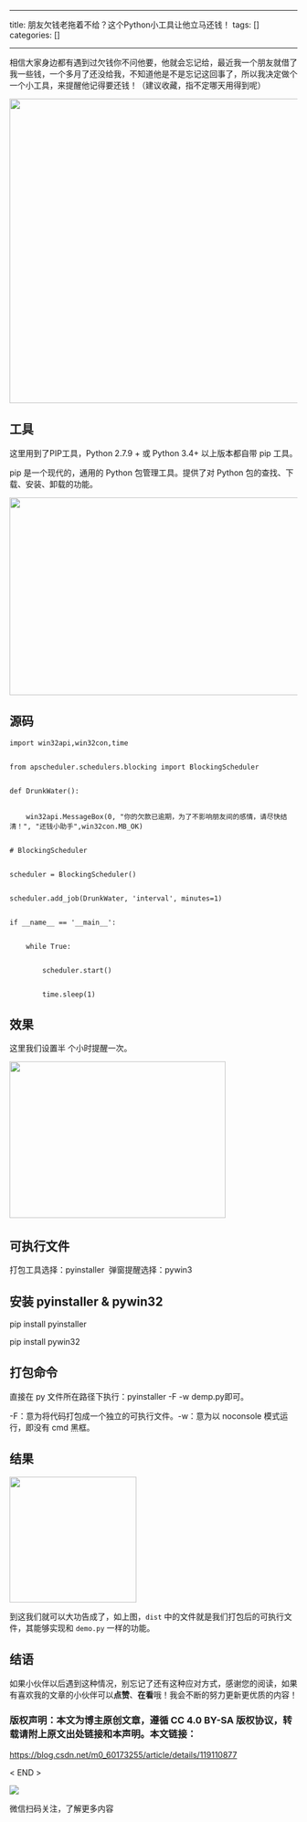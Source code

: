 
--- 
title:  朋友欠钱老拖着不给？这个Python小工具让他立马还钱！ 
tags: []
categories: [] 

---
相信大家身边都有遇到过欠钱你不问他要，他就会忘记给，最近我一个朋友就借了我一些钱，一个多月了还没给我，不知道他是不是忘记这回事了，所以我决定做个一个小工具，来提醒他记得要还钱！（建议收藏，指不定哪天用得到呢）

<img src="https://img-blog.csdnimg.cn/img_convert/cedb94163e7e61d227629d2606ce60f7.png" height="533" width="976">

## 工具

这里用到了PIP工具，Python 2.7.9 + 或 Python 3.4+ 以上版本都自带 pip 工具。

pip 是一个现代的，通用的 Python 包管理工具。提供了对 Python 包的查找、下载、安装、卸载的功能。

<img src="https://img-blog.csdnimg.cn/img_convert/fdd0873e89fd0689149c3f096ed770e1.png" height="346" width="732">

## 源码

```
import win32api,win32con,time


from apscheduler.schedulers.blocking import BlockingScheduler


def DrunkWater():


    win32api.MessageBox(0, "你的欠款已逾期，为了不影响朋友间的感情，请尽快结清！", "还钱小助手",win32con.MB_OK)


# BlockingScheduler


scheduler = BlockingScheduler()


scheduler.add_job(DrunkWater, 'interval', minutes=1)


if __name__ == '__main__':


    while True:


        scheduler.start()


        time.sleep(1)

```

## 效果

这里我们设置半 个小时提醒一次。

<img src="https://img-blog.csdnimg.cn/img_convert/327e5fa107e3795a4c64c0197aaac2f3.png" height="274" width="378"> 

## 可执行文件

打包工具选择：pyinstaller  弹窗提醒选择：pywin3

## 安装 pyinstaller &amp; pywin32

pip install pyinstaller

pip install pywin32

## 打包命令

直接在 py 文件所在路径下执行：pyinstaller -F -w demp.py即可。

-F：意为将代码打包成一个独立的可执行文件。-w：意为以 noconsole 模式运行，即没有 cmd 黑框。

## 结果

<img src="https://img-blog.csdnimg.cn/img_convert/478c94ef1c4b937095a69103b718f782.png" height="220" width="222">

到这我们就可以大功告成了，如上图，`dist` 中的文件就是我们打包后的可执行文件，其能够实现和 `demo.py` 一样的功能。 

## 结语

如果小伙伴以后遇到这种情况，别忘记了还有这种应对方式，感谢您的阅读，如果有喜欢我的文章的小伙伴可以**点赞**、**在看**哦！我会不断的努力更新更优质的内容！

### 

### 版权声明：本文为博主原创文章，遵循 CC 4.0 BY-SA 版权协议，转载请附上原文出处链接和本声明。本文链接：

https://blog.csdn.net/m0_60173255/article/details/119110877

&lt; END &gt;

<img src="https://img-blog.csdnimg.cn/img_convert/5ae97459cfa02de46416bc71255a25ac.gif">

微信扫码关注，了解更多内容
